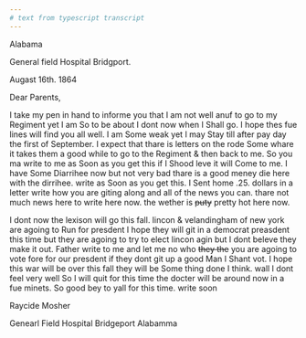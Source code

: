```yaml
---
# text from typescript transcript
---
```

Alabama

General field Hospital Bridgport.

Augast 16th. 1864

Dear Parents,

I take my pen in hand to informe you that I am not well anuf to go to my Regiment yet  I am So to be about I dont now when I Shall go. I hope thes fue lines will find you all well. I am Some weak yet I may Stay till after pay day the first of September. I expect that thare is letters on the rode Some whare  it takes them a good while to go to the Regiment & then back to me. So you ma write to me as Soon as you get this  if I Shood leve it will Come to me. I have Some Diarrihee now but not very bad thare is a good meney die here with the dirrihee. write as Soon as you get this. I Sent home .25. dollars in a letter  write how you are giting along and all of the news you can. thare not much news here to write here now. the wether is ~~puty~~ pretty hot here now.

I dont now the lexison will go this fall. lincon & velandingham of new york are agoing to Run for presdent I hope they will git in a democrat preasdent this time but they are agoing to try to elect lincon agin but I dont beleve they make it out. Father write to me and let me no who ~~they the~~ you are agoing to vote fore for our presdent  if they dont git up a good Man I Shant vot. I hope this war will be over this fall  they will be Some thing done I think. wall I dont feel very well So I will quit for this time  the docter will be around now in a fue minets. So good bey to yall for this time. write soon  

Raycide Mosher 

Genearl Field Hospital Bridgeport Alabamma